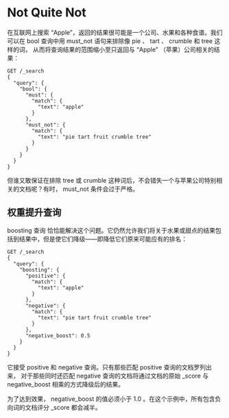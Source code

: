 # Not Quite Not  
在互联网上搜索 “Apple”，返回的结果很可能是一个公司、水果和各种食谱。我们可以在 bool 
查询中用 must_not 语句来排除像 pie 、 tart 、 crumble 和 tree 这样的词，
从而将查询结果的范围缩小至只返回与 “Apple” （苹果）公司相关的结果：   
```
GET /_search
{
  "query": {
    "bool": {
      "must": {
        "match": {
          "text": "apple"
        }
      },
      "must_not": {
        "match": {
          "text": "pie tart fruit crumble tree"
        }
      }
    }
  }
}
```    
但谁又敢保证在排除 tree 或 crumble 这种词后，不会错失一个与苹果公司特别相关的文档呢？有时， must_not 条件会过于严格。    
## 权重提升查询  
boosting 查询 恰恰能解决这个问题。它仍然允许我们将关于水果或甜点的结果包括到结果中，但是使它们降级——即降低它们原来可能应有的排名：   
```
GET /_search
{
  "query": {
    "boosting": {
      "positive": {
        "match": {
          "text": "apple"
        }
      },
      "negative": {
        "match": {
          "text": "pie tart fruit crumble tree"
        }
      },
      "negative_boost": 0.5
    }
  }
}
```    
它接受 positive 和 negative 查询。只有那些匹配 positive 查询的文档罗列出来，
对于那些同时还匹配 negative 查询的文档将通过文档的原始 _score 与 negative_boost 相乘的方式降级后的结果。

为了达到效果， negative_boost 的值必须小于 1.0 。在这个示例中，所有包含负向词的文档评分 _score 都会减半。

